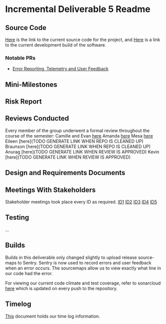 # Incremental Deliverable 5 Readme

## Source Code

[Here](https://github.com/UniversityOfSaskatchewanCMPT371/term-project-fall2019-team-2/tree/ID5/src) is the link to the current source code for the project, and [Here](https://dev.braunson.me/) is a link to the current development build of the software.

### Notable PRs

- [Error Reporting, Telemetry and User Feedback](https://github.com/UniversityOfSaskatchewanCMPT371/term-project-fall2019-team-2/pull/141)

## Mini-Milestones


## Risk Report


## Reviews Conducted
Every member of the group underwent a formal review throughout the course of the semester:
Camille and Evan [here](https://github.com/UniversityOfSaskatchewanCMPT371/term-project-fall2019-team-2/blob/ID5/documents/reviews/DesignDocumentReview.pdf)
Amanda [here](https://github.com/UniversityOfSaskatchewanCMPT371/term-project-fall2019-team-2/blob/ID5/documents/reviews/riskDocReviewID4.pdf)
Mesa [here](https://github.com/UniversityOfSaskatchewanCMPT371/term-project-fall2019-team-2/blob/develop/documents/reviews/Formal_review_doc.pdf)
Eileen [here](TODO GENERATE LINK WHEN REPO IS CLEANED UP)
Braunson [here](TODO GENERATE LINK WHEN REPO IS CLEANED UP)
Anurag [here](TODO GENERATE LINK WHEN REVIEW IS APPROVED)
Kevin [here](TODO GENERATE LINK WHEN REVIEW IS APPROVED)



## Design and Requirements Documents


## Meetings With Stakeholders

Stakeholder meetings took place every ID as required.
[ID1](https://github.com/UniversityOfSaskatchewanCMPT371/term-project-fall2019-team-2/tree/ID5/documents/meetings/stakeholder10.5.md)
[ID2](https://github.com/UniversityOfSaskatchewanCMPT371/term-project-fall2019-team-2/tree/ID5/documents/meetings/stakeholder9.4.md)
[ID3](https://github.com/UniversityOfSaskatchewanCMPT371/term-project-fall2019-team-2/tree/ID5/documents/meetings/stakeholder10.4.md)
[ID4](https://github.com/UniversityOfSaskatchewanCMPT371/term-project-fall2019-team-2/tree/ID5/documents/meetings/stakeholder11.17.pdf)
[ID5](https://github.com/UniversityOfSaskatchewanCMPT371/term-project-fall2019-team-2/tree/ID5/documents/meetings/stakeholder11.30.md)

## Testing

...

## Builds

Builds in this deliverable only changed slightly to upload release source-maps to Sentry. Sentry
is now used to record errors and user feedback when an error occurs. The sourcemaps allow us to view
exactly what line in our code had the error.

For viewing our current code climate and test coverage, refer to sonarcloud [here](https://sonarcloud.io/dashboard?id=cmpt371-team2) which is updated on every push to the repository.

## Timelog

[This](https://docs.google.com/spreadsheets/d/1NQE-0Cl15hqOMuEmQf0g8BnSgYWp-6AZVLhdm_tuwbE/edit#gid=688492208) document holds our time log information.

